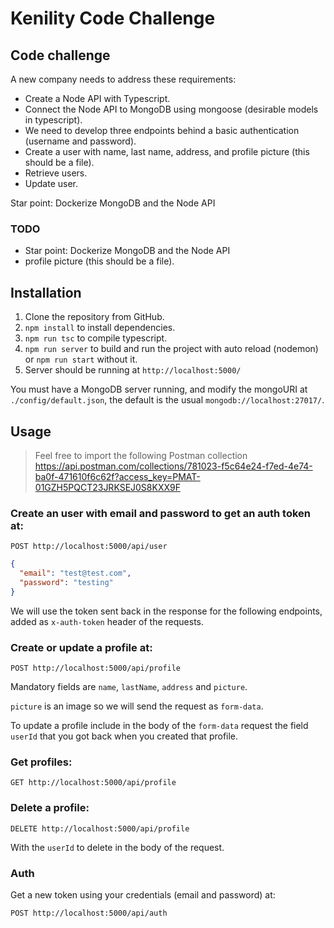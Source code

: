 # Kenility Code Challenge

## Code challenge
A new company needs to address these requirements:
- Create a Node API with Typescript.
- Connect the Node API to MongoDB using mongoose (desirable models in typescript).
- We need to develop three endpoints behind a basic authentication (username and password).
- Create a user with name, last name, address, and profile picture (this should be a file).
- Retrieve users.
- Update user.

Star point: Dockerize MongoDB and the Node API

### TODO
- Star point: Dockerize MongoDB and the Node API
- profile picture (this should be a file).

## Installation
1. Clone the repository from GitHub.
2. `npm install` to install dependencies.
3. `npm run tsc` to compile typescript.
4. `npm run server` to build and run the project with auto reload (nodemon) or `npm run start` without it.
5. Server should be running at `http://localhost:5000/`

You must have a MongoDB server running, and modify the mongoURI at `./config/default.json`, the default is the usual `mongodb://localhost:27017/`.

## Usage

> Feel free to import the following Postman collection
> https://api.postman.com/collections/781023-f5c64e24-f7ed-4e74-ba0f-471610f6c62f?access_key=PMAT-01GZH5PQCT23JRKSEJ0S8KXX9F
>


### Create an user with email and password to get an auth token at:
`POST http://localhost:5000/api/user`
```JSON
{
  "email": "test@test.com",
  "password": "testing"
}
```

We will use the token sent back in the response for the following endpoints, added as `x-auth-token` header of the requests.

### Create or update a profile at:
`POST http://localhost:5000/api/profile`

Mandatory fields are `name`, `lastName`, `address` and `picture`.

`picture` is an image so we will send the request as `form-data`.

To update a profile include in the body of the `form-data` request the field `userId` that you got back when you created that profile.

### Get profiles:
`GET http://localhost:5000/api/profile`

### Delete a profile:
`DELETE http://localhost:5000/api/profile`

With the `userId` to delete in the body of the request.

### Auth
Get a new token using your credentials (email and password) at:

`POST http://localhost:5000/api/auth`
